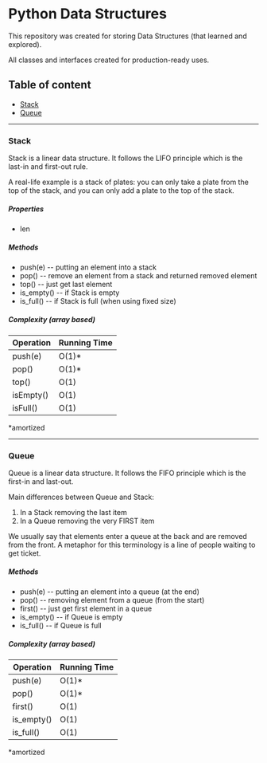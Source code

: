 # Python Data Structures

This repository was created for storing 
Data Structures (that learned and explored).

All classes and interfaces created for production-ready uses.


## Table of content

- [Stack](#stack)
- [Queue](#queue)

_______________________________


### Stack

Stack is a linear data structure. It follows the 
LIFO principle which is the last-in and first-out rule.

A real-life example is a stack of plates: you can only 
take a plate from the top of the stack, and you can 
only add a plate to the top of the stack.


##### Properties

- len


##### Methods

- push(e) -- putting an element into a stack
- pop() -- remove an element from a stack and returned removed element
- top() -- just get last element
- is_empty() -- if Stack is empty
- is_full() -- if Stack is full (when using fixed size)


##### Complexity (array based)

| Operation | Running Time  |
| --------- | ------------- |
| push(e)   | O(1)*         |
| pop()     | O(1)*         |
| top()     | O(1)          |
| isEmpty() | O(1)          |
| isFull()  | O(1)          |

*amortized

_______________________________


### Queue

Queue is a linear data structure. It follows the FIFO
principle which is the first-in and last-out.

Main differences between Queue and Stack:
1. In a Stack removing the last item
2. In a Queue removing the very FIRST item

We usually say that elements enter a queue at the 
back and are removed from the front. A metaphor for 
this terminology is a line of people waiting to get ticket.


##### Methods

- push(e) -- putting an element into a queue (at the end)
- pop() -- removing element from a queue (from the start)
- first() -- just get first element in a queue
- is_empty() -- if Queue is empty
- is_full() -- if Queue is full


##### Complexity (array based)

| Operation     | Running Time  |
| ------------- | ------------- |
| push(e)       | O(1)*         |
| pop()         | O(1)*         |
| first()       | O(1)          |
| is_empty()    | O(1)          |
| is_full()     | O(1)          |

*amortized